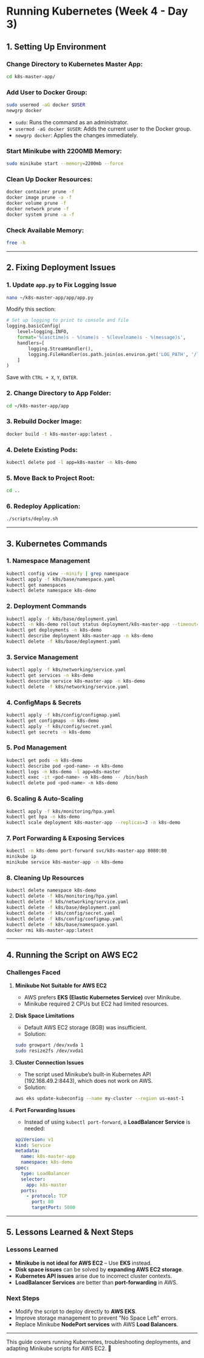 # Running Kubernetes (Week 4 - Day 3)

## **1. Setting Up Environment**

### Change Directory to Kubernetes Master App:
```bash
cd k8s-master-app/
```

### Add User to Docker Group:
```bash
sudo usermod -aG docker $USER
newgrp docker
```

- `sudo`: Runs the command as an administrator.
- `usermod -aG docker $USER`: Adds the current user to the Docker group.
- `newgrp docker`: Applies the changes immediately.

### Start Minikube with 2200MB Memory:
```bash
sudo minikube start --memory=2200mb --force
```

### Clean Up Docker Resources:
```bash
docker container prune -f
docker image prune -a -f
docker volume prune -f
docker network prune -f
docker system prune -a -f
```

### Check Available Memory:
```bash
free -h
```

---

## **2. Fixing Deployment Issues**

### **1. Update `app.py` to Fix Logging Issue**
```bash
nano ~/k8s-master-app/app/app.py
```
Modify this section:
```python
# Set up logging to print to console and file
logging.basicConfig(
    level=logging.INFO,
    format='%(asctime)s - %(name)s - %(levelname)s - %(message)s',
    handlers=[
        logging.StreamHandler(),
        logging.FileHandler(os.path.join(os.environ.get('LOG_PATH', '/logs'), 'app.log'))
    ]
)
```
Save with `CTRL + X`, `Y`, `ENTER`.

### **2. Change Directory to App Folder:**
```bash
cd ~/k8s-master-app/app
```

### **3. Rebuild Docker Image:**
```bash
docker build -t k8s-master-app:latest .
```

### **4. Delete Existing Pods:**
```bash
kubectl delete pod -l app=k8s-master -n k8s-demo
```

### **5. Move Back to Project Root:**
```bash
cd ..
```

### **6. Redeploy Application:**
```bash
./scripts/deploy.sh
```

---

## **3. Kubernetes Commands**

### **1. Namespace Management**
```bash
kubectl config view --minify | grep namespace
kubectl apply -f k8s/base/namespace.yaml
kubectl get namespaces
kubectl delete namespace k8s-demo
```

### **2. Deployment Commands**
```bash
kubectl apply -f k8s/base/deployment.yaml
kubectl -n k8s-demo rollout status deployment/k8s-master-app --timeout=180s
kubectl get deployments -n k8s-demo
kubectl describe deployment k8s-master-app -n k8s-demo
kubectl delete -f k8s/base/deployment.yaml
```

### **3. Service Management**
```bash
kubectl apply -f k8s/networking/service.yaml
kubectl get services -n k8s-demo
kubectl describe service k8s-master-app -n k8s-demo
kubectl delete -f k8s/networking/service.yaml
```

### **4. ConfigMaps & Secrets**
```bash
kubectl apply -f k8s/config/configmap.yaml
kubectl get configmaps -n k8s-demo
kubectl apply -f k8s/config/secret.yaml
kubectl get secrets -n k8s-demo
```

### **5. Pod Management**
```bash
kubectl get pods -n k8s-demo
kubectl describe pod <pod-name> -n k8s-demo
kubectl logs -n k8s-demo -l app=k8s-master
kubectl exec -it <pod-name> -n k8s-demo -- /bin/bash
kubectl delete pod <pod-name> -n k8s-demo
```

### **6. Scaling & Auto-Scaling**
```bash
kubectl apply -f k8s/monitoring/hpa.yaml
kubectl get hpa -n k8s-demo
kubectl scale deployment k8s-master-app --replicas=3 -n k8s-demo
```

### **7. Port Forwarding & Exposing Services**
```bash
kubectl -n k8s-demo port-forward svc/k8s-master-app 8080:80
minikube ip
minikube service k8s-master-app -n k8s-demo
```

### **8. Cleaning Up Resources**
```bash
kubectl delete namespace k8s-demo
kubectl delete -f k8s/monitoring/hpa.yaml
kubectl delete -f k8s/networking/service.yaml
kubectl delete -f k8s/base/deployment.yaml
kubectl delete -f k8s/config/secret.yaml
kubectl delete -f k8s/config/configmap.yaml
kubectl delete -f k8s/base/namespace.yaml
docker rmi k8s-master-app:latest
```

---

## **4. Running the Script on AWS EC2**

### **Challenges Faced**
1. **Minikube Not Suitable for AWS EC2**  
   - AWS prefers **EKS (Elastic Kubernetes Service)** over Minikube.
   - Minikube required 2 CPUs but EC2 had limited resources.

2. **Disk Space Limitations**  
   - Default AWS EC2 storage (8GB) was insufficient.
   - Solution:
   ```bash
   sudo growpart /dev/xvda 1
   sudo resize2fs /dev/xvda1
   ```

3. **Cluster Connection Issues**  
   - The script used Minikube’s built-in Kubernetes API (192.168.49.2:8443), which does not work on AWS.
   - Solution:
   ```bash
   aws eks update-kubeconfig --name my-cluster --region us-east-1
   ```

4. **Port Forwarding Issues**  
   - Instead of using `kubectl port-forward`, a **LoadBalancer Service** is needed:
   ```yaml
   apiVersion: v1
   kind: Service
   metadata:
     name: k8s-master-app
     namespace: k8s-demo
   spec:
     type: LoadBalancer
     selector:
       app: k8s-master
     ports:
       - protocol: TCP
         port: 80
         targetPort: 5000
   ```

---

## **5. Lessons Learned & Next Steps**

### **Lessons Learned**
- **Minikube is not ideal for AWS EC2** – Use **EKS** instead.
- **Disk space issues** can be solved by **expanding AWS EC2 storage**.
- **Kubernetes API issues** arise due to incorrect cluster contexts.
- **LoadBalancer Services** are better than **port-forwarding** in AWS.

### **Next Steps**
- Modify the script to deploy directly to **AWS EKS**.
- Improve storage management to prevent "No Space Left" errors.
- Replace Minikube **NodePort services** with AWS **Load Balancers**.

---

This guide covers running Kubernetes, troubleshooting deployments, and adapting Minikube scripts for AWS EC2. 🚀
